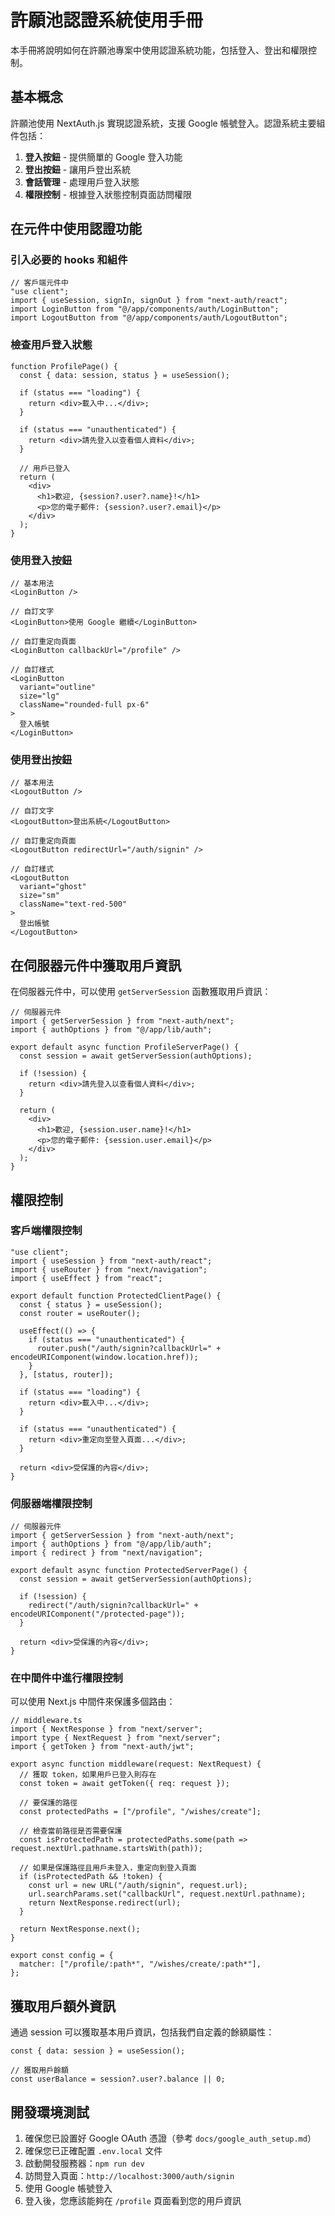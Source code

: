 # 許願池認證系統使用手冊

本手冊將說明如何在許願池專案中使用認證系統功能，包括登入、登出和權限控制。

## 基本概念

許願池使用 NextAuth.js 實現認證系統，支援 Google 帳號登入。認證系統主要組件包括：

1. **登入按鈕** - 提供簡單的 Google 登入功能
2. **登出按鈕** - 讓用戶登出系統
3. **會話管理** - 處理用戶登入狀態
4. **權限控制** - 根據登入狀態控制頁面訪問權限

## 在元件中使用認證功能

### 引入必要的 hooks 和組件

```tsx
// 客戶端元件中
"use client";
import { useSession, signIn, signOut } from "next-auth/react";
import LoginButton from "@/app/components/auth/LoginButton";
import LogoutButton from "@/app/components/auth/LogoutButton";
```

### 檢查用戶登入狀態

```tsx
function ProfilePage() {
  const { data: session, status } = useSession();

  if (status === "loading") {
    return <div>載入中...</div>;
  }

  if (status === "unauthenticated") {
    return <div>請先登入以查看個人資料</div>;
  }

  // 用戶已登入
  return (
    <div>
      <h1>歡迎, {session?.user?.name}!</h1>
      <p>您的電子郵件: {session?.user?.email}</p>
    </div>
  );
}
```

### 使用登入按鈕

```tsx
// 基本用法
<LoginButton />

// 自訂文字
<LoginButton>使用 Google 繼續</LoginButton>

// 自訂重定向頁面
<LoginButton callbackUrl="/profile" />

// 自訂樣式
<LoginButton
  variant="outline"
  size="lg"
  className="rounded-full px-6"
>
  登入帳號
</LoginButton>
```

### 使用登出按鈕

```tsx
// 基本用法
<LogoutButton />

// 自訂文字
<LogoutButton>登出系統</LogoutButton>

// 自訂重定向頁面
<LogoutButton redirectUrl="/auth/signin" />

// 自訂樣式
<LogoutButton
  variant="ghost"
  size="sm"
  className="text-red-500"
>
  登出帳號
</LogoutButton>
```

## 在伺服器元件中獲取用戶資訊

在伺服器元件中，可以使用 `getServerSession` 函數獲取用戶資訊：

```tsx
// 伺服器元件
import { getServerSession } from "next-auth/next";
import { authOptions } from "@/app/lib/auth";

export default async function ProfileServerPage() {
  const session = await getServerSession(authOptions);

  if (!session) {
    return <div>請先登入以查看個人資料</div>;
  }

  return (
    <div>
      <h1>歡迎, {session.user.name}!</h1>
      <p>您的電子郵件: {session.user.email}</p>
    </div>
  );
}
```

## 權限控制

### 客戶端權限控制

```tsx
"use client";
import { useSession } from "next-auth/react";
import { useRouter } from "next/navigation";
import { useEffect } from "react";

export default function ProtectedClientPage() {
  const { status } = useSession();
  const router = useRouter();

  useEffect(() => {
    if (status === "unauthenticated") {
      router.push("/auth/signin?callbackUrl=" + encodeURIComponent(window.location.href));
    }
  }, [status, router]);

  if (status === "loading") {
    return <div>載入中...</div>;
  }

  if (status === "unauthenticated") {
    return <div>重定向至登入頁面...</div>;
  }

  return <div>受保護的內容</div>;
}
```

### 伺服器端權限控制

```tsx
// 伺服器元件
import { getServerSession } from "next-auth/next";
import { authOptions } from "@/app/lib/auth";
import { redirect } from "next/navigation";

export default async function ProtectedServerPage() {
  const session = await getServerSession(authOptions);

  if (!session) {
    redirect("/auth/signin?callbackUrl=" + encodeURIComponent("/protected-page"));
  }

  return <div>受保護的內容</div>;
}
```

### 在中間件中進行權限控制

可以使用 Next.js 中間件來保護多個路由：

```tsx
// middleware.ts
import { NextResponse } from "next/server";
import type { NextRequest } from "next/server";
import { getToken } from "next-auth/jwt";

export async function middleware(request: NextRequest) {
  // 獲取 token，如果用戶已登入則存在
  const token = await getToken({ req: request });

  // 要保護的路徑
  const protectedPaths = ["/profile", "/wishes/create"];

  // 檢查當前路徑是否需要保護
  const isProtectedPath = protectedPaths.some(path => request.nextUrl.pathname.startsWith(path));

  // 如果是保護路徑且用戶未登入，重定向到登入頁面
  if (isProtectedPath && !token) {
    const url = new URL("/auth/signin", request.url);
    url.searchParams.set("callbackUrl", request.nextUrl.pathname);
    return NextResponse.redirect(url);
  }

  return NextResponse.next();
}

export const config = {
  matcher: ["/profile/:path*", "/wishes/create/:path*"],
};
```

## 獲取用戶額外資訊

通過 session 可以獲取基本用戶資訊，包括我們自定義的餘額屬性：

```tsx
const { data: session } = useSession();

// 獲取用戶餘額
const userBalance = session?.user?.balance || 0;
```

## 開發環境測試

1. 確保您已設置好 Google OAuth 憑證（參考 `docs/google_auth_setup.md`）
2. 確保您已正確配置 `.env.local` 文件
3. 啟動開發服務器：`npm run dev`
4. 訪問登入頁面：`http://localhost:3000/auth/signin`
5. 使用 Google 帳號登入
6. 登入後，您應該能夠在 `/profile` 頁面看到您的用戶資訊
